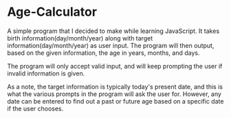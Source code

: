 # Age-Calculator

A simple program that I decided to make while learning JavaScript. It takes birth information(day/month/year) along with target information(day/month/year) as user input. The program will then output, based on the given information, the age in years, months, and days.

The program will only accept valid input, and will keep prompting the user if invalid information is given.

As a note, the target information is typically today's present date, and this is what the various prompts in the program will ask the user for. However, any date can be entered to find out a past or future age based on a specific date if the user chooses.
